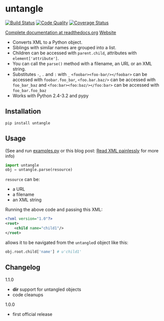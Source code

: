 untangle 
========

[![Build Status](https://secure.travis-ci.org/stchris/untangle.png?branch=master)](http://travis-ci.org/stchris/untangle) [![Code Quality](https://landscape.io/github/stchris/untangle/master/landscape.png)](https://landscape.io/github/stchris/untangle/master) [![Coverage Status](https://coveralls.io/repos/stchris/untangle/badge.png)](https://coveralls.io/r/stchris/untangle)

[Complete documentation at readthedocs.org](http://readthedocs.org/docs/untangle/en/latest/)
[Website](http://0chris.com/untangle)

* Converts XML to a Python object. 
* Siblings with similar names are grouped into a list. 
* Children can be accessed with ``parent.child``, attributes with ``element['attribute']``.
* You can call the ``parse()`` method with a filename, an URL or an XML string.
* Substitutes ``-``, ``.`` and ``:`` with ``_`` ``<foobar><foo-bar/></foobar>`` can be accessed with ``foobar.foo_bar``, ``<foo.bar.baz/>`` can be accessed with ``foo_bar_baz`` and ``<foo:bar><foo:baz/></foo:bar>`` can be accessed with ``foo_bar.foo_baz``
* Works with Python 2.4-3.2 and pypy

Installation
------------

```
pip install untangle
```

Usage
-----
(See and run <a href="https://github.com/stchris/untangle/blob/master/examples.py">examples.py</a> or this blog post: [Read XML painlessly](http://pythonadventures.wordpress.com/2011/10/30/read-xml-painlessly/) for more info)

```python
import untangle
obj = untangle.parse(resource)
```

``resource`` can be:

* a URL
* a filename
* an XML string

Running the above code and passing this XML:

```xml
<?xml version="1.0"?>
<root>
	<child name="child1"/>
</root>
```
allows it to be navigated from the ``untangle``d object like this:

```python
obj.root.child['name'] # u'child1'
```

Changelog
---------

1.1.0
- __dir__ support for untangled objects
- code cleanups

1.0.0
- first official release

